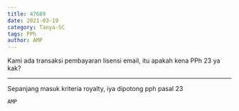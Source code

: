 ```yaml
---
title: 47689
date: 2021-03-19
category: Tanya-SC
tags: PPh
author: AMP
---
```


Kami ada transaksi pembayaran lisensi email, itu apakah kena PPh 23 ya kak?

---

Sepanjang masuk kriteria royalty, iya dipotong pph pasal 23

`AMP`
